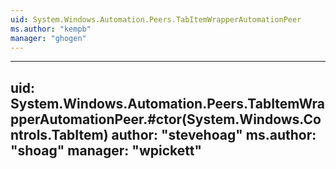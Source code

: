 ```yaml
---
uid: System.Windows.Automation.Peers.TabItemWrapperAutomationPeer
ms.author: "kempb"
manager: "ghogen"
---
```


---
uid: System.Windows.Automation.Peers.TabItemWrapperAutomationPeer.#ctor(System.Windows.Controls.TabItem)
author: "stevehoag"
ms.author: "shoag"
manager: "wpickett"
---
